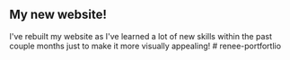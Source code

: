 ## My new website!

I've rebuilt my website as I've learned a lot of new skills within the past couple months just to make it more visually appealing!
#   r e n e e - p o r t f o r t l i o  
 